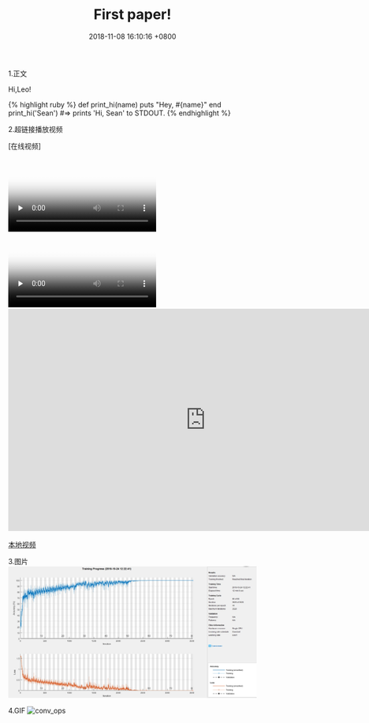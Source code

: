﻿---
layout: post
title:  "First paper!"
date:   2018-11-08 16:10:16 +0800
categories: paper
---
1.正文

Hi,Leo!

{% highlight ruby %}
def print_hi(name)
  puts "Hey, #{name}"
end
print_hi('Sean')
#=> prints 'Hi, Sean' to STDOUT.
{% endhighlight %}

2.超链接播放视频

  
[在线视频]

<video id="video" controls="" preload="none" poster="http://media.w3.org/2010/05/sintel/poster.png">
  <source id="mp4" src="/assets/videos/testvid.mp4" type="video/mp4">
</video>

<video id="video" controls="" preload="none" poster="http://media.w3.org/2010/05/sintel/poster.png">
  <source id="mp4" src="http://gslb.miaopai.com/stream/PAEyMDoxMSB9hV6BVT1l5SHT-sMVVRVgHlL7bA__.mp4?mpflag=64&amp;vend=1&amp;os=3&amp;partner=1&amp;platform=2&amp;cookie_id=&amp;refer=miaopai&amp;scid=PAEyMDoxMSB9hV6BVT1l5SHT-sMVVRVgHlL7bA__ " type="video/mp4">
</video>


<iframe 
    width="800" 
    height="450" 
    src="https://v.miaopai.com/iframe?scid=SvyHaHOczsp7B6ftW86oqMMz62-h5ai6~Fwp8A__"
    frameborder="0" 
    allowfullscreen>
</iframe>


[本地视频](/assets/videos/testvid.mp4)

3.图片
![image2](/assets/images/testpic.bmp)

4.GIF
![conv_ops](/assets/images/testgif.gif)


